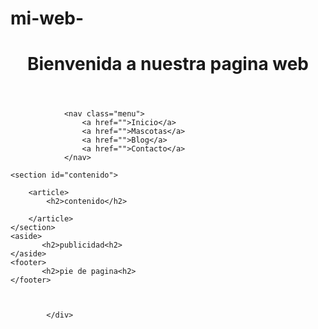 # mi-web-

<!DOCTYPE html>
<html lang="es">
<head>
<meta charset="UTF-8">
<title>Estructura Basica</title>
  <link rel="stylesheet" href="estilos1.css">
  
 
  <!--Secoloca para que la persona ene l telefono movil no pueda usar el zoom no tener escabilidad-->
  <meta name ="viewport" content="width=device-width, 
  user-scalable=no, initial-scale=1.0,maximum-scale=1,minimun-scale=1">
  
</head>
<body>
  <div id="contenedor">
	<header>
	<h1> Bienvenida a nuestra pagina web</h1>
	</header>
      
                <nav class="menu">
                    <a href="">Inicio</a>
                    <a href="">Mascotas</a>
                    <a href="">Blog</a>
                    <a href="">Contacto</a>
                </nav>
				
    <section id="contenido">
	
	    <article>
			<h2>contenido</h2>
		
		</article>
	</section>	
    <aside>
	       <h2>publicidad<h2>
	</aside>
	<footer>
	       <h2>pie de pagina<h2>
	</footer>


	
            </div>
</header>

